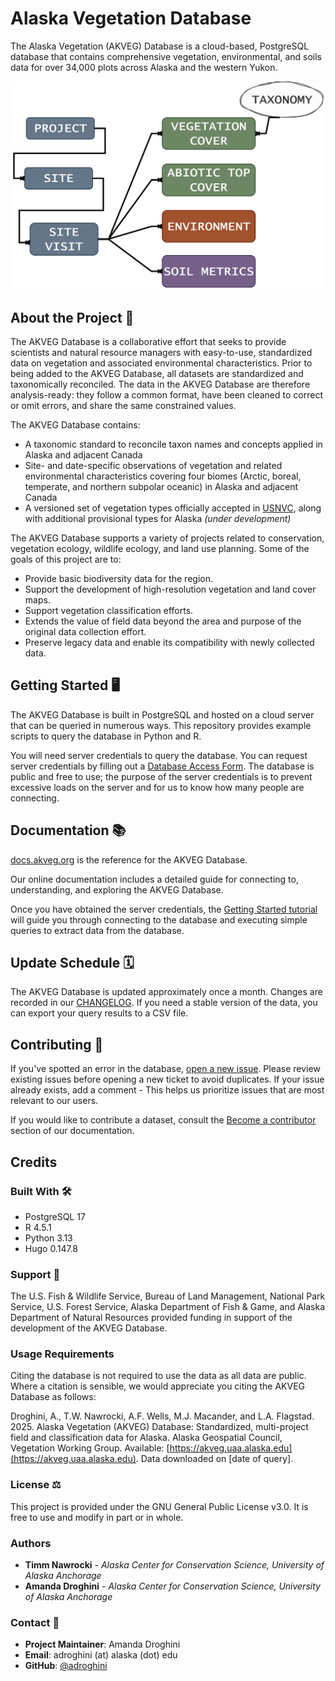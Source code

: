 # Alaska Vegetation Database

The Alaska Vegetation (AKVEG) Database is a cloud-based, PostgreSQL database that contains comprehensive vegetation,
environmental, and soils data for over 34,000 plots across Alaska and the western Yukon.

![Screenshot from the AKVEG Docs website](assets/flowchart.svg)

## About the Project 🌿

The AKVEG Database is a collaborative effort that seeks to provide scientists and natural resource managers with easy-to-use, standardized data on vegetation and associated environmental characteristics. Prior to being added to the AKVEG Database, all datasets are standardized and taxonomically reconciled. The data in the AKVEG Database are therefore analysis-ready: they follow a common format, have been cleaned to correct or omit errors, and share the same constrained values.

The AKVEG Database contains:

- A taxonomic standard to reconcile taxon names and concepts applied in Alaska and adjacent Canada
- Site- and date-specific observations of vegetation and related environmental characteristics covering four biomes (Arctic, boreal, temperate, and northern subpolar oceanic) in Alaska and adjacent Canada
- A versioned set of vegetation types officially accepted in [USNVC](<(https://usnvc.org/)>), along with additional provisional types for Alaska _(under development)_

The AKVEG Database supports a variety of projects related to conservation, vegetation ecology, wildlife ecology, and land use planning. Some of the goals of this project are to:

- Provide basic biodiversity data for the region.
- Support the development of high-resolution vegetation and land cover maps.
- Support vegetation classification efforts.
- Extends the value of field data beyond the area and purpose of the original data collection effort.
- Preserve legacy data and enable its compatibility with newly collected data.

## Getting Started 🖥️

The AKVEG Database is built in PostgreSQL and hosted on a cloud server that can be queried in numerous ways. This repository provides example scripts to query the database in Python and R.

You will need server credentials to query the database. You can request server credentials by filling out a
[Database Access Form](https://akveg.uaa.alaska.edu/request-access/). The database is public and
free to use; the purpose of the server credentials is to prevent excessive loads on the server and for us to know
how many people are connecting.

## Documentation 📚

[docs.akveg.org](docs.akveg.org) is the reference for the AKVEG Database.

Our online documentation includes a detailed guide for connecting to, understanding, and exploring the AKVEG Database.

Once you have obtained the server credentials, the [Getting Started tutorial](https://docs.akveg.org/docs/database/get-started/) will guide you through connecting to the database and executing simple queries to extract data from the database.

## Update Schedule 🗓️

The AKVEG Database is updated approximately once a month. Changes are recorded in our [CHANGELOG](CHANGELOG.md). If you need a stable version of the data, you can export your query results to a CSV file.

## Contributing 🤝

If you've spotted an error in the database, [open a new issue](https://github.com/accs-uaa/akveg-database-public/issues). Please review existing issues before opening a new ticket to avoid duplicates. If your issue already exists, add a comment - This helps us prioritize issues that are most relevant to our users.

If you would like to contribute a dataset, consult the [Become a contributor](https://docs.akveg.org/docs/database/contribute/) section of our documentation.

## Credits

### Built With 🛠️

- PostgreSQL 17
- R 4.5.1
- Python 3.13
- Hugo 0.147.8

### Support 🫶

The U.S. Fish & Wildlife Service, Bureau of Land Management, National Park Service, U.S. Forest Service, Alaska Department of Fish & Game, and Alaska Department of Natural Resources provided funding in support of the development of the AKVEG Database.

### Usage Requirements

Citing the database is not required to use the data as all data are public. Where a citation is sensible, we would appreciate you citing the AKVEG Database as follows:

Droghini, A., T.W. Nawrocki, A.F. Wells, M.J. Macander, and L.A. Flagstad. 2025. Alaska Vegetation (AKVEG) Database: Standardized, multi-project field and classification data for Alaska. Alaska Geospatial Council, Vegetation Working Group. Available: [https://akveg.uaa.alaska.edu](https://akveg.uaa.alaska.edu). Data downloaded on [date of query].

### License ⚖️

This project is provided under the GNU General Public License v3.0. It is free to use and modify in part or in whole.

### Authors

- **Timm Nawrocki** - _Alaska Center for Conservation Science, University of Alaska Anchorage_
- **Amanda Droghini** - _Alaska Center for Conservation Science, University of Alaska Anchorage_

### Contact 📧

* **Project Maintainer**: Amanda Droghini 
* **Email**: adroghini (at) alaska (dot) edu
* **GitHub**: [@adroghini](https://github.com/adroghini)
